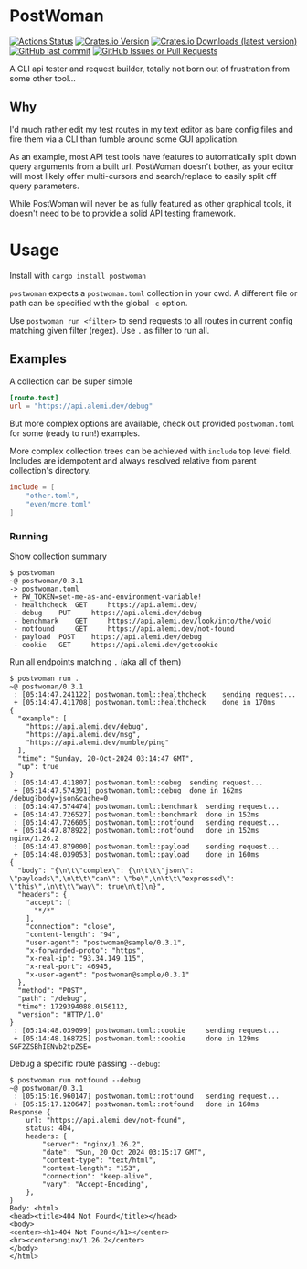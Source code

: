 # PostWoman
[![Actions Status](https://github.com/alemidev/postwoman/actions/workflows/test.yml/badge.svg)](https://github.com/alemidev/postwoman/actions)
[![Crates.io Version](https://img.shields.io/crates/v/postwoman)](https://crates.io/crates/postwoman)
[![Crates.io Downloads (latest version)](https://img.shields.io/crates/dv/postwoman)](https://crates.io/crates/postwoman)
[![GitHub last commit](https://img.shields.io/github/last-commit/alemidev/postwoman)](https://github.com/alemidev/postwoman/commits/dev/)
[![GitHub Issues or Pull Requests](https://img.shields.io/github/issues/alemidev/postwoman)](https://github.com/alemidev/postwoman/issues)

A CLI api tester and request builder, totally not born out of frustration from some other tool...

## Why
I'd much rather edit my test routes in my text editor as bare config files and fire them via a CLI than fumble around some GUI application.

As an example, most API test tools have features to automatically split down query arguments from a built url. PostWoman doesn't bother, as your editor will most likely offer multi-cursors and search/replace to easily split off query parameters.

While PostWoman will never be as fully featured as other graphical tools, it doesn't need to be to provide a solid API testing framework.

# Usage
Install with `cargo install postwoman`

`postwoman` expects a `postwoman.toml` collection in your cwd. A different file or path can be specified with the global `-c` option.

Use `postwoman run <filter>` to send requests to all routes in current config matching given filter (regex). Use `.` as filter to run all.

## Examples
A collection can be super simple

```toml
[route.test]
url = "https://api.alemi.dev/debug"
```

But more complex options are available, check out provided `postwoman.toml` for some (ready to run!) examples.

More complex collection trees can be achieved with `include` top level field.
Includes are idempotent and always resolved relative from parent collection's directory.

```toml
include = [
	"other.toml",
	"even/more.toml"
]
```

### Running
Show collection summary
```
$ postwoman
~@ postwoman/0.3.1
-> postwoman.toml
 + PW_TOKEN=set-me-as-and-environment-variable!
 - healthcheck 	GET 	https://api.alemi.dev/
 - debug 	PUT 	https://api.alemi.dev/debug
 - benchmark 	GET 	https://api.alemi.dev/look/into/the/void
 - notfound 	GET 	https://api.alemi.dev/not-found
 - payload 	POST 	https://api.alemi.dev/debug
 - cookie 	GET 	https://api.alemi.dev/getcookie
```

Run all endpoints matching `.` (aka all of them)
```
$ postwoman run .
~@ postwoman/0.3.1
 : [05:14:47.241122] postwoman.toml::healthcheck 	sending request...
 + [05:14:47.411708] postwoman.toml::healthcheck 	done in 170ms
{
  "example": [
    "https://api.alemi.dev/debug",
    "https://api.alemi.dev/msg",
    "https://api.alemi.dev/mumble/ping"
  ],
  "time": "Sunday, 20-Oct-2024 03:14:47 GMT",
  "up": true
}
 : [05:14:47.411807] postwoman.toml::debug 	sending request...
 + [05:14:47.574391] postwoman.toml::debug 	done in 162ms
/debug?body=json&cache=0
 : [05:14:47.574474] postwoman.toml::benchmark 	sending request...
 + [05:14:47.726527] postwoman.toml::benchmark 	done in 152ms
 : [05:14:47.726605] postwoman.toml::notfound 	sending request...
 + [05:14:47.878922] postwoman.toml::notfound 	done in 152ms
nginx/1.26.2
 : [05:14:47.879000] postwoman.toml::payload 	sending request...
 + [05:14:48.039053] postwoman.toml::payload 	done in 160ms
{
  "body": "{\n\t\"complex\": {\n\t\t\"json\": \"payloads\",\n\t\t\"can\": \"be\",\n\t\t\"expressed\": \"this\",\n\t\t\"way\": true\n\t}\n}",
  "headers": {
    "accept": [
      "*/*"
    ],
    "connection": "close",
    "content-length": "94",
    "user-agent": "postwoman@sample/0.3.1",
    "x-forwarded-proto": "https",
    "x-real-ip": "93.34.149.115",
    "x-real-port": 46945,
    "x-user-agent": "postwoman@sample/0.3.1"
  },
  "method": "POST",
  "path": "/debug",
  "time": 1729394088.0156112,
  "version": "HTTP/1.0"
}
 : [05:14:48.039099] postwoman.toml::cookie 	sending request...
 + [05:14:48.168725] postwoman.toml::cookie 	done in 129ms
SGF2ZSBhIENvb2tpZSE=
```

Debug a specific route passing `--debug`:
```
$ postwoman run notfound --debug
~@ postwoman/0.3.1
 : [05:15:16.960147] postwoman.toml::notfound 	sending request...
 + [05:15:17.120647] postwoman.toml::notfound 	done in 160ms
Response {
    url: "https://api.alemi.dev/not-found",
    status: 404,
    headers: {
        "server": "nginx/1.26.2",
        "date": "Sun, 20 Oct 2024 03:15:17 GMT",
        "content-type": "text/html",
        "content-length": "153",
        "connection": "keep-alive",
        "vary": "Accept-Encoding",
    },
}
Body: <html>
<head><title>404 Not Found</title></head>
<body>
<center><h1>404 Not Found</h1></center>
<hr><center>nginx/1.26.2</center>
</body>
</html>
```
